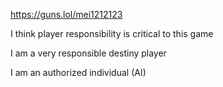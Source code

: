 https://guns.lol/mei1212123

I think player responsibility is critical to this game 

I am a very responsible destiny player 

I am an authorized individual (AI)
